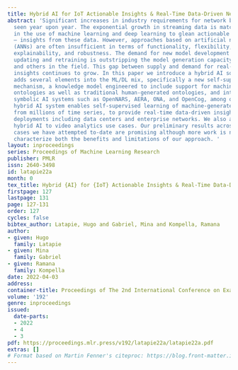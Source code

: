 ```yaml
---
title: Hybrid AI for IoT Actionable Insights & Real-Time Data-Driven Networks
abstract: 'Significant increases in industry requirements for network bandwidth are
  seen year upon year. The exponential growth in streaming data is matched by an increase
  in the use of machine learning and deep learning to glean actionable – ideally real-time
  – insights from these data. However, approaches based on artificial neural networks
  (ANNs) are often insufficient in terms of functionality, flexibility, accuracy,
  explainability, and robustness. The demand for new model development and continual
  updating and retraining is outstripping the model generation capacity of data scientists
  and others in the field. This gap between supply and demand for real-time data driven
  insights continues to grow. In this paper we introduce a hybrid AI solution which
  adds several elements into the ML/DL mix, specifically a new self-supervised learning
  mechanism, a knowledge model engineered to include support for machine generated
  ontologies as well as traditional human-generated ontologies, and interfaces to
  symbolic AI systems such as OpenNARS, AERA, ONA, and OpenCog, among other elements. Our
  hybrid AI system enables self-supervised learning of machine-generated ontologies
  from millions of time series, to provide real-time data-driven insights for large-scale
  deployments including data centers and enterprise networks. We also apply the same
  hybrid AI to video analytics use cases. Our preliminary results across all the use
  cases we have attempted to-date are promising although more work is needed to fully
  characterize both the benefits and limitations of our approach. '
layout: inproceedings
series: Proceedings of Machine Learning Research
publisher: PMLR
issn: 2640-3498
id: latapie22a
month: 0
tex_title: Hybrid {AI} for {IoT} Actionable Insights & Real-Time Data-Driven Networks
firstpage: 127
lastpage: 131
page: 127-131
order: 127
cycles: false
bibtex_author: Latapie, Hugo and Gabriel, Mina and Kompella, Ramana
author:
- given: Hugo
  family: Latapie
- given: Mina
  family: Gabriel
- given: Ramana
  family: Kompella
date: 2022-04-03
address:
container-title: Proceedings of The 2nd International Conference on Examples
volume: '192'
genre: inproceedings
issued:
  date-parts:
  - 2022
  - 4
  - 3
pdf: https://proceedings.mlr.press/v192/latapie22a/latapie22a.pdf
extras: []
# Format based on Martin Fenner's citeproc: https://blog.front-matter.io/posts/citeproc-yaml-for-bibliographies/
---
```

